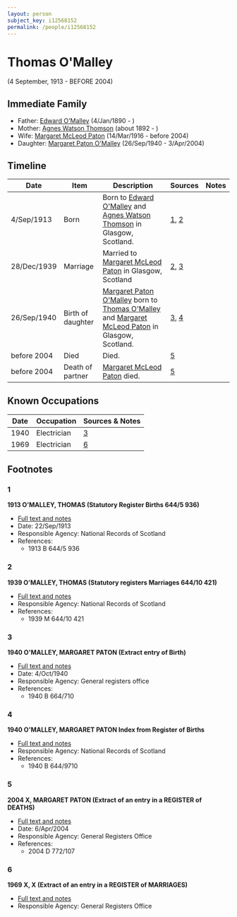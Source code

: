 ```yaml
---
layout: person
subject_key: i12568152
permalink: /people/i12568152
---
```


# Thomas O'Malley
(4 September, 1913 - BEFORE 2004)

## Immediate Family

* Father: [Edward O'Malley](./@76741424@-edward-o'malley-b1890-1-4-d.md) (4/Jan/1890 - )
* Mother: [Agnes Watson Thomson](./@96590245@-agnes-watson-thomson-b1892-d.md) (about 1892 - )
* Wife: [Margaret McLeod Paton](./@56209708@-margaret-mcleod-paton-b1916-3-14-d2004.md) (14/Mar/1916 - before 2004)
* Daughter: [Margaret Paton O'Malley](./@46723082@-margaret-paton-o'malley-b1940-9-26-d2004-4-3.md) (26/Sep/1940 - 3/Apr/2004)

## Timeline

Date | Item | Description | Sources | Notes
---|---|---|---|---
4/Sep/1913 | Born | Born to [Edward O'Malley](./@76741424@-edward-o'malley-b1890-1-4-d.md) and [Agnes Watson Thomson](./@96590245@-agnes-watson-thomson-b1892-d.md) in Glasgow, Scotland. | [1](#1), [2](#2) | 
28/Dec/1939 | Marriage | Married to [Margaret McLeod Paton](./@56209708@-margaret-mcleod-paton-b1916-3-14-d2004.md) in Glasgow, Scotland | [2](#2), [3](#3) | 
26/Sep/1940 | Birth of daughter | [Margaret Paton O'Malley](./@46723082@-margaret-paton-o'malley-b1940-9-26-d2004-4-3.md) born to [Thomas O'Malley](./@12568152@-thomas-o'malley-b1913-9-4-d2004.md) and [Margaret McLeod Paton](./@56209708@-margaret-mcleod-paton-b1916-3-14-d2004.md) in Glasgow, Scotland. | [3](#3), [4](#4) | 
before 2004 | Died | Died. | [5](#5) | 
before 2004 | Death of partner | [Margaret McLeod Paton](./@56209708@-margaret-mcleod-paton-b1916-3-14-d2004.md) died. | [5](#5) | 

## Known Occupations

Date | Occupation | Sources & Notes
---|---|---
1940 | Electrician | [3](#3)
1969 | Electrician | [6](#6)

## Footnotes

### 1

**1913 O'MALLEY, THOMAS (Statutory Register Births 644/5 936)**

* [Full text and notes](../sources/@15100298@-1913-o'malley,-thomas-statutory-register-births-644-5-936-.md)
* Date: 22/Sep/1913
* Responsible Agency: National Records of Scotland
* References: 
  * 1913 B 644/5 936

### 2

**1939 O'MALLEY, THOMAS (Statutory registers Marriages 644/10 421)**

* [Full text and notes](../sources/@89657505@-1939-o'malley,-thomas-statutory-registers-marriages-644-10-421-.md)
* Responsible Agency: National Records of Scotland
* References: 
  * 1939 M 644/10 421

### 3

**1940 O'MALLEY, MARGARET PATON (Extract entry of Birth)**

* [Full text and notes](../sources/@54701108@-1940-o'malley,-margaret-paton-extract-entry-of-birth-.md)
* Date: 4/Oct/1940
* Responsible Agency: General registers office
* References: 
  * 1940 B 664/710

### 4

**1940 O'MALLEY, MARGARET PATON Index from Register of Births**

* [Full text and notes](../sources/@58885276@-1940-o'malley,-margaret-paton-index-from-register-of-births.md)
* Responsible Agency: National Records of Scotland
* References: 
  * 1940 B 644/9710

### 5

**2004 X, MARGARET PATON (Extract of an entry in a REGISTER of DEATHS)**

* [Full text and notes](../sources/@55468576@-2004-campbell,-margaret-paton-extract-of-an-entry-in-a-register-of-deaths-.md)
* Date: 6/Apr/2004
* Responsible Agency: General Registers Office
* References: 
  * 2004 D 772/107

### 6

**1969 X, X (Extract of an entry in a REGISTER of MARRIAGES)**

* [Full text and notes](../sources/@5206190@-1969-campbell,-andrew-extract-of-an-entry-in-a-register-of-marriages-.md)
* Responsible Agency: General Registers Office

